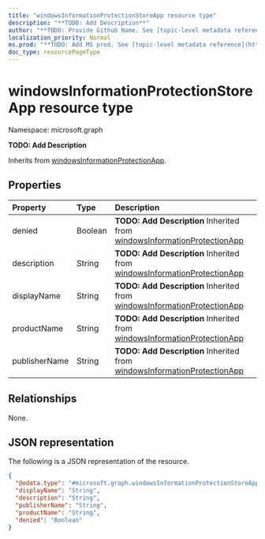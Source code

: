 ```yaml
---
title: "windowsInformationProtectionStoreApp resource type"
description: "**TODO: Add Description**"
author: "**TODO: Provide Github Name. See [topic-level metadata reference](https://msgo.azurewebsites.net/add/document/guidelines/metadata.html#topic-level-metadata)**"
localization_priority: Normal
ms.prod: "**TODO: Add MS prod. See [topic-level metadata reference](https://msgo.azurewebsites.net/add/document/guidelines/metadata.html#topic-level-metadata)**"
doc_type: resourcePageType
---
```


# windowsInformationProtectionStoreApp resource type


Namespace: microsoft.graph

**TODO: Add Description**


Inherits from [windowsInformationProtectionApp](../resources/windowsinformationprotectionapp.md).

## Properties
|Property|Type|Description|
|:---|:---|:---|
|denied|Boolean|**TODO: Add Description** Inherited from [windowsInformationProtectionApp](../resources/windowsinformationprotectionapp.md)|
|description|String|**TODO: Add Description** Inherited from [windowsInformationProtectionApp](../resources/windowsinformationprotectionapp.md)|
|displayName|String|**TODO: Add Description** Inherited from [windowsInformationProtectionApp](../resources/windowsinformationprotectionapp.md)|
|productName|String|**TODO: Add Description** Inherited from [windowsInformationProtectionApp](../resources/windowsinformationprotectionapp.md)|
|publisherName|String|**TODO: Add Description** Inherited from [windowsInformationProtectionApp](../resources/windowsinformationprotectionapp.md)|

## Relationships
None.

## JSON representation
The following is a JSON representation of the resource.
<!-- {
  "blockType": "resource",
  "@odata.type": "microsoft.graph.windowsInformationProtectionStoreApp"
}
-->
``` json
{
  "@odata.type": "#microsoft.graph.windowsInformationProtectionStoreApp",
  "displayName": "String",
  "description": "String",
  "publisherName": "String",
  "productName": "String",
  "denied": "Boolean"
}
```

